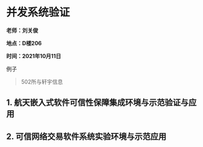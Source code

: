# 并发系统验证

**老师：刘关俊**

**地点：D楼206**

**时间：2021年10月11日**

例子

> 502所与轩宇信息

## 1. 航天嵌入式软件可信性保障集成环境与示范验证与应用

## 2. 可信网络交易软件系统实验环境与示范应用

